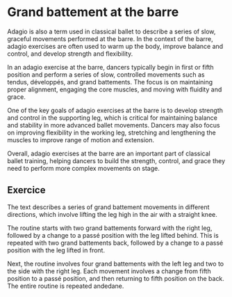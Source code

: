 # Grand battement at the barre

Adagio is also a term used in classical ballet to describe a series of slow, graceful movements performed at the barre. In the context of the barre, adagio exercises are often used to warm up the body, improve balance and control, and develop strength and flexibility.

In an adagio exercise at the barre, dancers typically begin in first or fifth position and perform a series of slow, controlled movements such as tendus, développés, and grand battements. The focus is on maintaining proper alignment, engaging the core muscles, and moving with fluidity and grace.

One of the key goals of adagio exercises at the barre is to develop strength and control in the supporting leg, which is critical for maintaining balance and stability in more advanced ballet movements. Dancers may also focus on improving flexibility in the working leg, stretching and lengthening the muscles to improve range of motion and extension.

Overall, adagio exercises at the barre are an important part of classical ballet training, helping dancers to build the strength, control, and grace they need to perform more complex movements on stage.




## **Exercice**

The text describes a series of grand battement movements in different directions, which involve lifting the leg high in the air with a straight knee.

The routine starts with two grand battements forward with the right leg, followed by a change to a passé position with the leg lifted behind. This is repeated with two grand battements back, followed by a change to a passé position with the leg lifted in front.

Next, the routine involves four grand battements with the left leg and two to the side with the right leg. Each movement involves a change from fifth position to a passé position, and then returning to fifth position on the back. The entire routine is repeated andedane.
